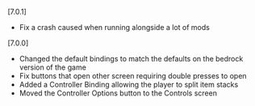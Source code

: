 [7.0.1]
- Fix a crash caused when running alongside a lot of mods

[7.0.0]
- Changed the default bindings to match the defaults on the bedrock version of the game
- Fix buttons that open other screen requiring double presses to open
- Added a Controller Binding allowing the player to split item stacks
- Moved the Controller Options button to the Controls screen
